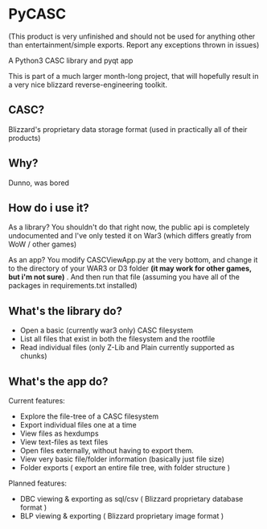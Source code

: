 # PyCASC
(This product is very unfinished and should not be used for anything other than entertainment/simple exports. Report any exceptions thrown in issues)

A Python3 CASC library and pyqt app 

This is part of a much larger month-long project, that will hopefully result in a very nice blizzard reverse-engineering toolkit.

## CASC? 
Blizzard's proprietary data storage format (used in practically all of their products)

## Why?
Dunno, was bored

## How do i use it?
As a library? You shouldn't do that right now, the public api is completely undocumented and I've only tested it on War3 (which differs greatly from WoW / other games)

As an app? You modify CASCViewApp.py at the very bottom, and change it to the directory of your WAR3 or D3 folder **(it may work for other games, but i'm not sure)** . And then run that file (assuming you have all of the packages in requirements.txt installed)

## What's the library do?
- Open a basic (currently war3 only) CASC filesystem
- List all files that exist in both the filesystem and the rootfile
- Read individual files (only Z-Lib and Plain currently supported as chunks)

## What's the app do?
Current features:
- Explore the file-tree of a CASC filesystem
- Export individual files one at a time
- View files as hexdumps
- View text-files as text files
- Open files externally, without having to export them.
- View very basic file/folder information (basically just file size)
- Folder exports ( export an entire file tree, with folder structure )

Planned features:
- DBC viewing & exporting as sql/csv ( Blizzard proprietary database format )
- BLP viewing & exporting ( Blizzard proprietary image format )
